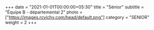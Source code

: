 +++
date = "2021-01-01T00:00:00+05:30"
title = "Sénior"
subtitle = "Équipe B - départemental 2"
photo = ["https://images.rcvichy.com/head/default.png"]
category = "SENIOR"
weight = 2
+++ 

